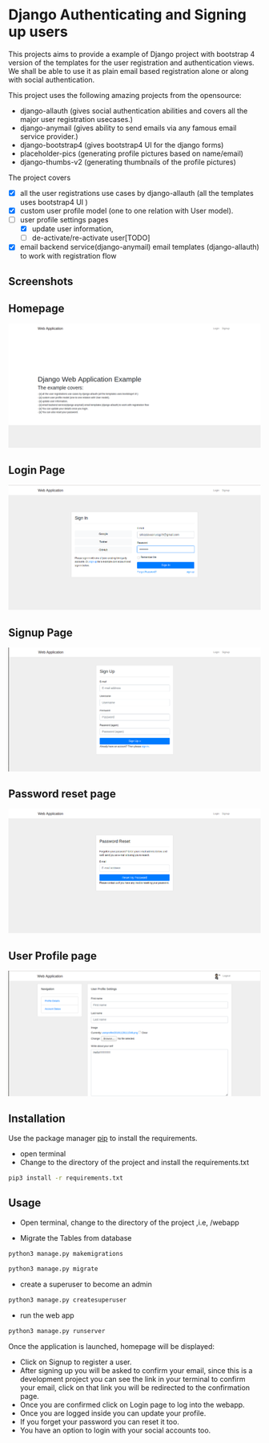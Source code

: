 # Django Authenticating and Signing up users

This projects aims to provide a example of Django project with bootstrap 4 version of the templates for the user registration and authentication views.
We shall be able to use it as plain email based registration alone or along with social authentication.

This project uses the following amazing projects from the opensource:

- django-allauth (gives social authentication abilities and covers all the major user registration usecases.)
- django-anymail (gives ability to send emails via any famous email service provider.)
- django-bootstrap4 (gives bootstrap4 UI for the django forms)
- placeholder-pics (generating profile pictures based on name/email)
- django-thumbs-v2 (generating thumbnails of the profile pictures)

The project covers

- [x] all the user registrations use cases by django-allauth (all the templates uses bootstrap4 UI )
- [x] custom user profile model (one to one relation with User model).
- [ ] user profile settings pages
    - [x] update user information,
    - [ ] de-activate/re-activate user[TODO]
- [x] email backend service(django-anymail) email templates (django-allauth) to work with registration flow

## Screenshots


Homepage
---------
![homepage](screenshots/homepage.png)

Login Page
---------
![Login](screenshots/signin.png)

Signup Page
---------
![Signup](screenshots/signup.png)

Password reset page
---------
![password reset](screenshots/password-reset.png)

User Profile page
---------
![user profile](screenshots/user-profile.png)

## Installation

Use the package manager [pip](https://pip.pypa.io/en/stable/) to install the requirements.

- open terminal
- Change to the directory of the project and install the requirements.txt

```bash
pip3 install -r requirements.txt
```
## Usage
- Open terminal, change to the directory of the project ,i.e, /webapp

- Migrate the Tables from database
```bash
python3 manage.py makemigrations
```
```bash
python3 manage.py migrate
```
- create a superuser to become an admin
```bash
python3 manage.py createsuperuser
```
- run the web app
```bash
python3 manage.py runserver
```
Once the application is launched, homepage will be displayed:
- Click on Signup to register a user.
- After signing up you will be asked to confirm your email, since this is a development project you can see the link in your terminal to confirm your email, click on that link you will be redirected to the confirmation page.
- Once you are confirmed click on Login page to log into the webapp.
- Once you are logged inside you can update your profile.
- If you forget your password you can reset it too.
- You have an option to login with your social accounts too.
